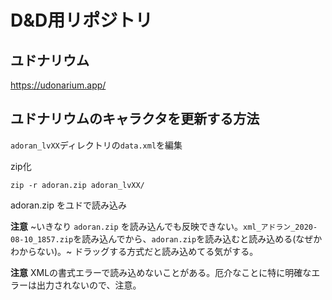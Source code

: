 # D&D用リポジトリ

## ユドナリウム

https://udonarium.app/

## ユドナリウムのキャラクタを更新する方法

`adoran_lvXX`ディレクトリの`data.xml`を編集

zip化

```
zip -r adoran.zip adoran_lvXX/
```

adoran.zip をユドで読み込み

**注意** ~いきなり `adoran.zip` を読み込んでも反映できない。`xml_アドラン_2020-08-10_1857.zip`を読み込んでから、`adoran.zip`を読み込むと読み込める(なぜかわからない)。~ ドラッグする方式だと読み込めてる気がする。

**注意** XMLの書式エラーで読み込めないことがある。厄介なことに特に明確なエラーは出力されないので、注意。

